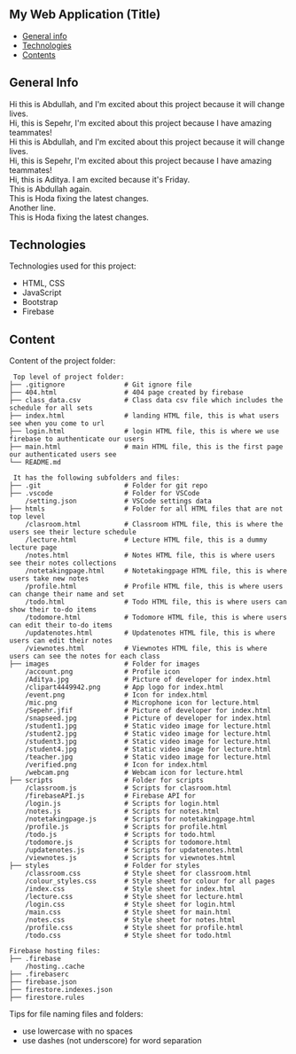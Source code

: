 ## My Web Application (Title)

* [General info](#general-info)
* [Technologies](#technologies)
* [Contents](#content)

## General Info
Hi this is Abdullah, and I'm excited about this project because it will change lives.  
Hi, this is Sepehr, I'm excited about this project because I have amazing teammates!  
Hi this is Abdullah, and I'm excited about this project because it will change lives.  
Hi, this is Sepehr, I'm excited about this project because I have amazing teammates!  
Hi, this is Aditya. I am excited because it's Friday.  
This is Abdullah again.  
This is Hoda fixing the latest changes.  
Another line.  
This is Hoda fixing the latest changes.

## Technologies
Technologies used for this project:
* HTML, CSS
* JavaScript
* Bootstrap 
* Firebase
	
## Content
Content of the project folder:

```
 Top level of project folder: 
├── .gitignore               # Git ignore file
├── 404.html                 # 404 page created by firebase   
├── class_data.csv           # Class data csv file which includes the schedule for all sets
├── index.html               # landing HTML file, this is what users see when you come to url
├── login.html               # login HTML file, this is where we use firebase to authenticate our users
├── main.html                # main HTML file, this is the first page our authenticated users see
└── README.md

 It has the following subfolders and files:
├── .git                     # Folder for git repo
├── .vscode                  # Folder for VSCode
    /setting.json            # VSCode settings data
├── htmls                    # Folder for all HTML files that are not top level
    /clasroom.html           # Classroom HTML file, this is where the users see their lecture schedule
    /lecture.html            # Lecture HTML file, this is a dummy lecture page
    /notes.html              # Notes HTML file, this is where users see their notes collections
    /notetakingpage.html     # Notetakingpage HTML file, this is where users take new notes
    /profile.html            # Profile HTML file, this is where users can change their name and set
    /todo.html               # Todo HTML file, this is where users can show their to-do items
    /todomore.html           # Todomore HTML file, this is where users can edit their to-do items
    /updatenotes.html        # Updatenotes HTML file, this is where users can edit their notes
    /viewnotes.html          # Viewnotes HTML file, this is where users can see the notes for each class
├── images                   # Folder for images
    /account.png             # Profile icon
    /Aditya.jpg              # Picture of developer for index.html
    /clipart4449942.png      # App logo for index.html
    /event.png               # Icon for index.html
    /mic.png                 # Microphone icon for lecture.html
    /Sepehr.jfif             # Picture of developer for index.html
    /snapseed.jpg            # Picture of developer for index.html
    /student1.jpg            # Static video image for lecture.html
    /student2.jpg            # Static video image for lecture.html
    /student3.jpg            # Static video image for lecture.html
    /student4.jpg            # Static video image for lecture.html
    /teacher.jpg             # Static video image for lecture.html
    /verified.png            # Icon for index.html
    /webcam.png              # Webcam icon for lecture.html
├── scripts                  # Folder for scripts
    /classroom.js            # Scripts for clasroom.html
    /firebaseAPI.js          # Firebase API for 
    /login.js                # Scripts for login.html
    /notes.js                # Scripts for notes.html
    /notetakingpage.js       # Scripts for notetakingpage.html
    /profile.js              # Scripts for profile.html
    /todo.js                 # Scripts for todo.html
    /todomore.js             # Scripts for todomore.html
    /updatenotes.js          # Scripts for updatenotes.html
    /viewnotes.js            # Scripts for viewnotes.html
├── styles                   # Folder for styles
    /classroom.css           # Style sheet for classroom.html
    /colour_styles.css       # Style sheet for colour for all pages
    /index.css               # Style sheet for index.html
    /lecture.css             # Style sheet for lecture.html
    /login.css               # Style sheet for login.html
    /main.css                # Style sheet for main.html
    /notes.css               # Style sheet for notes.html
    /profile.css             # Style sheet for profile.html
    /todo.css                # Style sheet for todo.html

Firebase hosting files: 
├── .firebase
    /hosting..cache
├── .firebaserc
├── firebase.json
├── firestore.indexes.json
├── firestore.rules

```

Tips for file naming files and folders:
* use lowercase with no spaces
* use dashes (not underscore) for word separation

